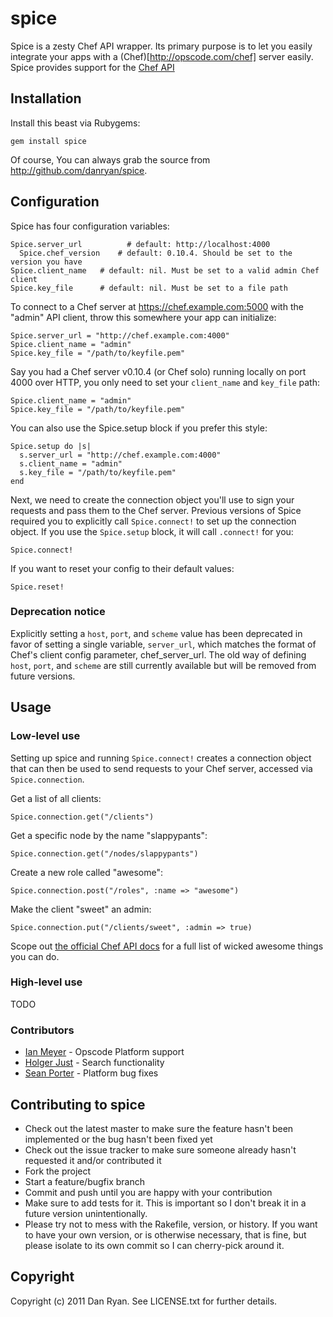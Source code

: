 # spice

Spice is a zesty Chef API wrapper. Its primary purpose is to let you easily integrate your apps with a (Chef)[http://opscode.com/chef] server easily.  Spice provides support for the [Chef API](http://wiki.opscode.com/display/chef/Server+API)

## Installation

Install this beast via Rubygems:

    gem install spice
    
Of course, You can always grab the source from http://github.com/danryan/spice.

## Configuration

Spice has four configuration variables: 

    Spice.server_url          # default: http://localhost:4000
	  Spice.chef_version	# default: 0.10.4. Should be set to the version you have
    Spice.client_name   # default: nil. Must be set to a valid admin Chef client
    Spice.key_file      # default: nil. Must be set to a file path

To connect to a Chef server at https://chef.example.com:5000 with the "admin" API client, throw this somewhere your app can initialize:

    Spice.server_url = "http://chef.example.com:4000"
    Spice.client_name = "admin"
    Spice.key_file = "/path/to/keyfile.pem"

Say you had a Chef server v0.10.4 (or Chef solo) running locally on port 4000 over HTTP, you only need to set your `client_name` and `key_file` path:

    Spice.client_name = "admin"
    Spice.key_file = "/path/to/keyfile.pem"


You can also use the Spice.setup block if you prefer this style:

    Spice.setup do |s|
      s.server_url = "http://chef.example.com:4000"
      s.client_name = "admin"
      s.key_file = "/path/to/keyfile.pem"
    end

Next, we need to create the connection object you'll use to sign your requests and pass them to the Chef server. Previous versions of Spice required you to explicitly call `Spice.connect!` to set up the connection object. If you use the `Spice.setup` block, it will call `.connect!` for you:

    Spice.connect!
    
If you want to reset your config to their default values:

    Spice.reset!
    
### Deprecation notice

Explicitly setting a `host`, `port`, and `scheme` value has been deprecated in favor of setting a single variable, `server_url`, which matches the format of Chef's client config parameter, chef_server_url. The old way of defining `host`, `port`, and `scheme` are still currently available but will be removed from future versions.

## Usage

### Low-level use

Setting up spice and running `Spice.connect!` creates a connection object that can then be used to send requests to your Chef server, accessed via `Spice.connection`.  

Get a list of all clients:

    Spice.connection.get("/clients")

Get a specific node by the name "slappypants":

    Spice.connection.get("/nodes/slappypants")
    
Create a new role called "awesome":

    Spice.connection.post("/roles", :name => "awesome")

Make the client "sweet" an admin:
    
    Spice.connection.put("/clients/sweet", :admin => true)
    
Scope out [the official Chef API docs](http://wiki.opscode.com/display/chef/Server+API) for a full list of wicked awesome things you can do.

### High-level use

TODO


### Contributors

* [Ian Meyer](https://github.com/imeyer) - Opscode Platform support
* [Holger Just](https://github.com/meineerde) - Search functionality
* [Sean Porter](https://github.com/portertech) - Platform bug fixes

## Contributing to spice
 
* Check out the latest master to make sure the feature hasn't been implemented or the bug hasn't been fixed yet
* Check out the issue tracker to make sure someone already hasn't requested it and/or contributed it
* Fork the project
* Start a feature/bugfix branch
* Commit and push until you are happy with your contribution
* Make sure to add tests for it. This is important so I don't break it in a future version unintentionally.
* Please try not to mess with the Rakefile, version, or history. If you want to have your own version, or is otherwise necessary, that is fine, but please isolate to its own commit so I can cherry-pick around it.

## Copyright

Copyright (c) 2011 Dan Ryan. See LICENSE.txt for
further details.

